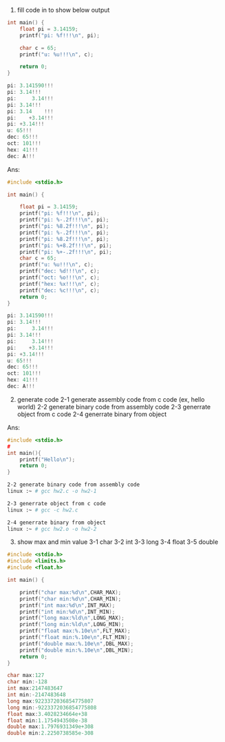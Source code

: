 1. fill code in to show below output
```c
int main() {
    float pi = 3.14159;
    printf("pi: %f!!!\n", pi);

    char c = 65;
    printf("u: %u!!!\n", c);

    return 0;
}

pi: 3.141590!!!
pi: 3.14!!!
pi:     3.14!!!
pi: 3.14!!!
pi: 3.14    !!!
pi:    +3.14!!!
pi: +3.14!!!
u: 65!!!
dec: 65!!!
oct: 101!!!
hex: 41!!!
dec: A!!!
```
Ans:
```c
#include <stdio.h>

int main() {

    float pi = 3.14159;
    printf("pi: %f!!!\n", pi);
    printf("pi: %-.2f!!!\n", pi);
    printf("pi: %8.2f!!!\n", pi);
    printf("pi: %-.2f!!!\n", pi);
    printf("pi: %8.2f!!!\n", pi);
    printf("pi: %+8.2f!!!\n", pi);
    printf("pi: %+-.2f!!!\n", pi);
    char c = 65;
    printf("u: %u!!!\n", c);
    printf("dec: %d!!!\n", c);
    printf("oct: %o!!!\n", c);
    printf("hex: %x!!!\n", c);
    printf("dec: %c!!!\n", c);
    return 0;
}

pi: 3.141590!!!
pi: 3.14!!!
pi:     3.14!!!
pi: 3.14!!!
pi:     3.14!!!
pi:    +3.14!!!
pi: +3.14!!!
u: 65!!!
dec: 65!!!
oct: 101!!!
hex: 41!!!
dec: A!!!
```

2. generate code
2-1 generate assembly code from c code (ex, hello world)
2-2 generate binary code from assembly code
2-3 generrate object from c code
2-4 generrate binary from object

Ans:
```c
#include <stdio.h>
#
int main(){
    printf("Hello\n");
    return 0;
}
```
```bash
2-2 generate binary code from assembly code
linux :~ # gcc hw2.c -o hw2-1

2-3 generrate object from c code
linux :~ # gcc -c hw2.c

2-4 generrate binary from object
linux :~ # gcc hw2.o -o hw2-2
```

3. show max and min value
3-1 char
3-2 int
3-3 long
3-4 float
3-5 double

```c
#include <stdio.h>
#include <limits.h>
#include <float.h>

int main() {

    printf("char max:%d\n",CHAR_MAX);
    printf("char min:%d\n",CHAR_MIN);
    printf("int max:%d\n",INT_MAX);
    printf("int min:%d\n",INT_MIN);
    printf("long max:%ld\n",LONG_MAX);
    printf("long min:%ld\n",LONG_MIN);
    printf("float max:%.10e\n",FLT_MAX);
    printf("float min:%.10e\n",FLT_MIN);
    printf("double max:%.10e\n",DBL_MAX);
    printf("double min:%.10e\n",DBL_MIN);
    return 0;
}

char max:127
char min:-128
int max:2147483647
int min:-2147483648
long max:9223372036854775807
long min:-9223372036854775808
float max:3.4028234664e+38
float min:1.1754943508e-38
double max:1.7976931349e+308
double min:2.2250738585e-308
```
